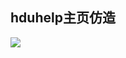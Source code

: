 <!--
 * @Author: your name
 * @Date: 2021-11-01 14:58:53
 * @LastEditTime: 2021-11-01 14:58:54
 * @LastEditors: Please set LastEditors
 * @Description: In User Settings Edit
 * @FilePath: \hduhelpdemo\README.md
-->
## hduhelp主页仿造
![](https://s3.bmp.ovh/imgs/2021/11/70af78d771f47af0.png)